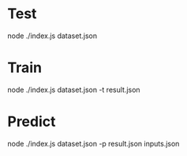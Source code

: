 # Test
node ./index.js dataset.json

# Train
node ./index.js dataset.json -t result.json

# Predict
node ./index.js dataset.json -p result.json inputs.json
